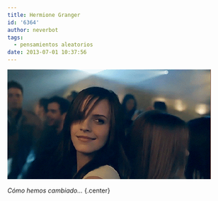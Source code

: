 ```yaml
---
title: Hermione Granger
id: '6364'
author: neverbot
tags:
  - pensamientos aleatorios
date: 2013-07-01 10:37:56
---
```


![Hermione Granger](./hermione-granger/hermione_granger.gif)

_Cómo hemos cambiado..._ {.center}
